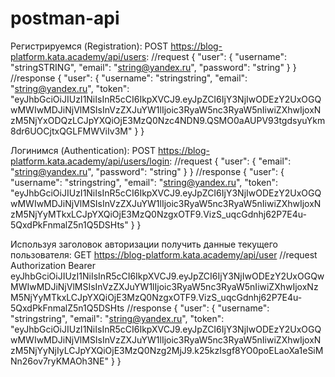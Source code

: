 # postman-api
Регистрируемся (Registration):
POST https://blog-platform.kata.academy/api/users:
//request
{
  "user": {
    "username": "stringSTRING",
    "email": "string@yandex.ru",
    "password": "string"
  }
}
//response
{
    "user": {
        "username": "stringstring",
        "email": "string@yandex.ru",
        "token": "eyJhbGciOiJIUzI1NiIsInR5cCI6IkpXVCJ9.eyJpZCI6IjY3NjIwODEzY2UxOGQwMWIwMDJiNjVlMSIsInVzZXJuYW1lIjoic3RyaW5nc3RyaW5nIiwiZXhwIjoxNzM5NjYxODQzLCJpYXQiOjE3MzQ0Nzc4NDN9.QSMO0aAUPV93tgdsyuYkm8dr6UOCjtxQGLFMWViIv3M"
    }
}


Логинимся (Authentication):
POST https://blog-platform.kata.academy/api/users/login:
//request
{
  "user": {
    "email": "string@yandex.ru",
    "password": "string"
  }
}
//response
{
    "user": {
        "username": "stringstring",
        "email": "string@yandex.ru",
        "token": "eyJhbGciOiJIUzI1NiIsInR5cCI6IkpXVCJ9.eyJpZCI6IjY3NjIwODEzY2UxOGQwMWIwMDJiNjVlMSIsInVzZXJuYW1lIjoic3RyaW5nc3RyaW5nIiwiZXhwIjoxNzM5NjYyMTkxLCJpYXQiOjE3MzQ0NzgxOTF9.VizS_uqcGdnhj62P7E4u-5QxdPkFnmalZ5n1Q5DSHts"
    }
}

Используя заголовок авторизации получить данные текущего пользователя:
GET https://blog-platform.kata.academy/api/user
//request
Authorization Bearer eyJhbGciOiJIUzI1NiIsInR5cCI6IkpXVCJ9.eyJpZCI6IjY3NjIwODEzY2UxOGQwMWIwMDJiNjVlMSIsInVzZXJuYW1lIjoic3RyaW5nc3RyaW5nIiwiZXhwIjoxNzM5NjYyMTkxLCJpYXQiOjE3MzQ0NzgxOTF9.VizS_uqcGdnhj62P7E4u-5QxdPkFnmalZ5n1Q5DSHts
//response
{
    "user": {
        "username": "stringstring",
        "email": "string@yandex.ru",
        "token": "eyJhbGciOiJIUzI1NiIsInR5cCI6IkpXVCJ9.eyJpZCI6IjY3NjIwODEzY2UxOGQwMWIwMDJiNjVlMSIsInVzZXJuYW1lIjoic3RyaW5nc3RyaW5nIiwiZXhwIjoxNzM5NjYyNjIyLCJpYXQiOjE3MzQ0Nzg2MjJ9.k25kzIsgf8YO0poELaoXa1eSiMNn26ov7ryKMAOh3NE"
    }
}
